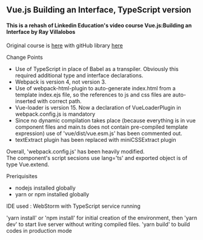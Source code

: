 ## Vue.js Building an Interface, TypeScript version

#### This is a rehash of Linkedin Education's video course Vue.js:Building an Interface by Ray Villalobos

Original course is <a href="https://www.linkedin.com/learning/vue-js-building-an-interface/building-the-search-component?showBanner=consumer_migration">here</a> with gitHub library <a href="https://github.com/planetoftheweb/vueinterface/">here</a>


Change Points
- Use of TypeScript in place of Babel as a transpiler. Obviously this required additional type and interface declarations.
- Webpack is version 4, not version 3.
- Use of webpack-html-plugin to auto-generate index.html from a template index.ejs file, so the references to js and css files are auto-inserted with correct path.
- Vue-loader is version 15. Now a declaration of VueLoaderPlugin in webpack.config.js is mandatory
- Since no dynamic compilation takes place (because everything is in vue component files and main.ts does not contain pre-compiled template expression) use of 'vue/dist/vue.esm.js' has been commented out.
- textExtract plugin has been replaced with miniCSSExtract plugin

Overall, 'webpack.config.js' has been heavily modified.  
The component's script secsions  use lang='ts' and exported object is of type Vue.extend.

Preriquisites 
- nodejs installed globally
- yarn or npm installed globally


IDE used :  WebStorm with TypeScript service running

'yarn install' or 'npm install' for initial creation of the environment,  then
'yarn dev' to start live server without writing compiled files.
'yarn build' to build codes in production mode

